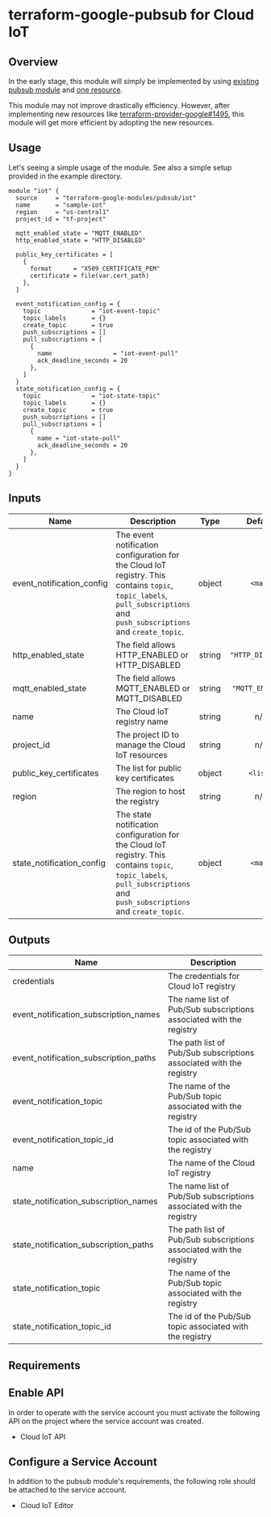 # terraform-google-pubsub for Cloud IoT

## Overview

In the early stage, this module will simply be implemented by using [existing pubsub module](https://github.com/terraform-google-modules/terraform-google-pubsub) and [one resource](https://www.terraform.io/docs/providers/google/r/cloudiot_registry.html).

This module may not improve drastically efficiency. However, after implementing new resources like [terraform-provider-google#1495](https://github.com/terraform-providers/terraform-provider-google/issues/1495), this module will get more efficient by adopting the new resources.

## Usage

Let's seeing a simple usage of the module. See also a simple setup provided in the example directory.

```hcl
module "iot" {
  source     = "terraform-google-modules/pubsub/iot"
  name       = "sample-iot"
  region     = "us-central1"
  project_id = "tf-project"

  mqtt_enabled_state = "MQTT_ENABLED"
  http_enabled_state = "HTTP_DISABLED"

  public_key_certificates = [
    {
      format      = "X509_CERTIFICATE_PEM"
      certificate = file(var.cert_path)
    },
  ]

  event_notification_config = {
    topic              = "iot-event-topic"
    topic_labels       = {}
    create_topic       = true
    push_subscriptions = []
    pull_subscriptions = [
      {
        name                 = "iot-event-pull"
        ack_deadline_seconds = 20
      },
    ]
  }
  state_notification_config = {
    topic              = "iot-state-topic"
    topic_labels       = {}
    create_topic       = true
    push_subscriptions = []
    pull_subscriptions = [
      {
        name = "iot-state-pull"
        ack_deadline_seconds = 20
      },
    ]
  }
}
```

<!-- BEGINNING OF PRE-COMMIT-TERRAFORM DOCS HOOK -->
## Inputs

| Name | Description | Type | Default | Required |
|------|-------------|:----:|:-----:|:-----:|
| event\_notification\_config | The event notification configuration for the Cloud IoT registry. This contains `topic`, `topic_labels`, `pull_subscriptions` and `push_subscriptions` and `create_topic`. | object | `<map>` | no |
| http\_enabled\_state | The field allows HTTP_ENABLED or HTTP_DISABLED | string | `"HTTP_DISABLED"` | no |
| mqtt\_enabled\_state | The field allows MQTT_ENABLED or MQTT_DISABLED | string | `"MQTT_ENABLED"` | no |
| name | The Cloud IoT registry name | string | n/a | yes |
| project\_id | The project ID to manage the Cloud IoT resources | string | n/a | yes |
| public\_key\_certificates | The list for public key certificates | object | `<list>` | no |
| region | The region to host the registry | string | n/a | yes |
| state\_notification\_config | The state notification configuration for the Cloud IoT registry. This contains `topic`, `topic_labels`, `pull_subscriptions` and `push_subscriptions` and `create_topic`. | object | `<map>` | no |

## Outputs

| Name | Description |
|------|-------------|
| credentials | The credentials for Cloud IoT registry |
| event\_notification\_subscription\_names | The name list of Pub/Sub subscriptions associated with the registry |
| event\_notification\_subscription\_paths | The path list of Pub/Sub subscriptions associated with the registry |
| event\_notification\_topic | The name of the Pub/Sub topic associated with the registry |
| event\_notification\_topic\_id | The id of the Pub/Sub topic associated with the registry |
| name | The name of the Cloud IoT registry |
| state\_notification\_subscription\_names | The name list of Pub/Sub subscriptions associated with the registry |
| state\_notification\_subscription\_paths | The path list of Pub/Sub subscriptions associated with the registry |
| state\_notification\_topic | The name of the Pub/Sub topic associated with the registry |
| state\_notification\_topic\_id | The id of the Pub/Sub topic associated with the registry |

<!-- END OF PRE-COMMIT-TERRAFORM DOCS HOOK -->

## Requirements

## Enable API

In order to operate with the service account you must activate the following API on the project where the service account was created.

- Cloud IoT API

## Configure a Service Account

In addition to the pubsub module's requirements, the following role should be attached to the service account.

- Cloud IoT Editor
